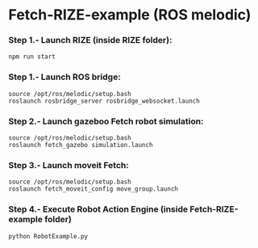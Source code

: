 # Fetch-RIZE-example (ROS melodic)

### Step 1.- Launch RIZE (inside RIZE folder):

`npm run start`

### Step 1.- Launch ROS bridge:

```
source /opt/ros/melodic/setup.bash
roslaunch rosbridge_server rosbridge_websocket.launch
```

### Step 2.- Launch gazeboo Fetch robot simulation:

```
source /opt/ros/melodic/setup.bash
roslaunch fetch_gazebo simulation.launch
```

### Step 3.- Launch moveit Fetch:

```
source /opt/ros/melodic/setup.bash
roslaunch fetch_moveit_config move_group.launch
```

### Step 4.- Execute Robot Action Engine (inside Fetch-RIZE-example folder)

`
python RobotExample.py 
`
